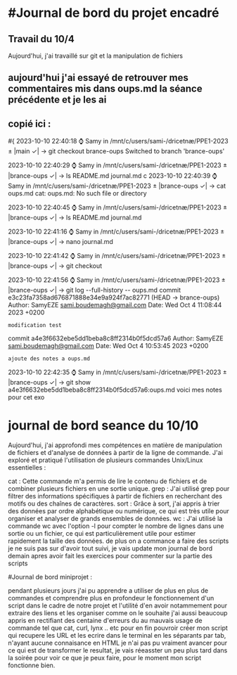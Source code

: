 #Journal de bord du projet encadré
=======
## Travail du 10/4

Aujourd'hui, j'ai travaillé sur git et la manipulation de fichiers

## aujourd'hui j'ai essayé de retrouver mes commentaires mis dans oups.md la séance précédente et je les ai
## copié ici : 
#{ 2023-10-10 22:40:18 ⌚  Samy in /mnt/c/users/sami-/dricetnæ/PPE1-2023
± |main ✓| → git checkout brance-oups
Switched to branch 'brance-oups'

 2023-10-10 22:40:29 ⌚  Samy in /mnt/c/users/sami-/dricetnæ/PPE1-2023
± |brance-oups ✓| → ls
README.md  journal.md
c
 2023-10-10 22:40:39 ⌚  Samy in /mnt/c/users/sami-/dricetnæ/PPE1-2023
± |brance-oups ✓| → cat oups.md
cat: oups.md: No such file or directory

 2023-10-10 22:40:45 ⌚  Samy in /mnt/c/users/sami-/dricetnæ/PPE1-2023
± |brance-oups ✓| → ls
README.md  journal.md

 2023-10-10 22:41:16 ⌚  Samy in /mnt/c/users/sami-/dricetnæ/PPE1-2023
± |brance-oups ✓| → nano journal.md

 2023-10-10 22:41:42 ⌚  Samy in /mnt/c/users/sami-/dricetnæ/PPE1-2023
± |brance-oups ✓| → git checkout

 2023-10-10 22:41:56 ⌚  Samy in /mnt/c/users/sami-/dricetnæ/PPE1-2023
± |brance-oups ✓| → git log --full-history -- oups.md
commit e3c23fa7358ad676871888e34e9a924f7ac82771 (HEAD -> brance-oups)
Author: SamyEZE <sami.boudemagh@gmail.com>
Date:   Wed Oct 4 11:08:44 2023 +0200

    modification test

commit a4e3f6632ebe5dd1beba8c8ff2314b0f5dcd57a6
Author: SamyEZE <sami.boudemagh@gmail.com>
Date:   Wed Oct 4 10:53:45 2023 +0200

    ajoute des notes a oups.md

 2023-10-10 22:42:35 ⌚  Samy in /mnt/c/users/sami-/dricetnæ/PPE1-2023
± |brance-oups ✓| → git show a4e3f6632ebe5dd1beba8c8ff2314b0f5dcd57a6:oups.md
voici mes notes pour cet exo 


# journal de bord seance du 10/10 

Aujourd'hui, j'ai approfondi mes compétences en matière de manipulation de fichiers et d'analyse de données à partir de la ligne de commande. J'ai exploré et pratiqué l'utilisation de plusieurs commandes Unix/Linux essentielles :

cat : Cette commande m'a permis de lire le contenu de fichiers et de combiner plusieurs fichiers en une sortie unique.
grep : J'ai utilisé grep pour filtrer des informations spécifiques à partir de fichiers en recherchant des motifs ou des chaînes de caractères.
sort : Grâce à sort, j'ai appris à trier des données par ordre alphabétique ou numérique, ce qui est très utile pour organiser et analyser de grands ensembles de données.
wc : J'ai utilisé la commande wc avec l'option -l pour compter le nombre de lignes dans une sortie ou un fichier, ce qui est particulièrement utile pour estimer rapidement la taille des données.
de plus on a commance a faire des scripts je ne suis pas sur d'avoir tout suivi, je vais update mon journal de bord demain apres avoir fait les exercices pour commenter sur la partie des scripts 

#Journal de bord miniprojet :

pendant plusieurs jours j'ai pu apprendre a utiliser de plus en plus de 
commandes et comprendre plus en profondeur le fonctionnement d'un script 
dans le cadre de notre projet et l'utilité d'en avoir 
notammement pour extraire des liens et les organiser comme on le souhaite 
j'ai aussi beaucoup appris en rectifiant des centaine d'erreurs du 
au mauvais usage de commande tel que cat, curl, lynx .. etc 
pour en fin pouvroir créer mon script qui recupere les URL et les ecrire dans 
le terminal en les séparants par tab, n'ayant aucune connaisance en HTML je n'ai
pas pu vraiment avancer pour ce qui est de transformer le resultat, je vais réeasster 
un peu plus tard dans la soirée pour voir ce que je peux faire,
pour le moment mon script fonctionne bien. 
